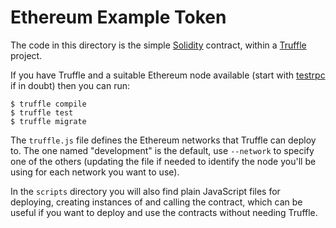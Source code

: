 Ethereum Example Token
=======================

The code in this directory is the simple [Solidity](solidity.readthedocs.io) contract, 
within a [Truffle](truffleframework.com) project.

If you have Truffle and a suitable Ethereum node available (start with [testrpc](https://github.com/ethereumjs/testrpc) if in doubt) then you can run:

	$ truffle compile
	$ truffle test
	$ truffle migrate

The `truffle.js` file defines the Ethereum networks that Truffle can deploy to.  The one
named "development" is the default, use `--network` to specify one of the others (updating the file
if needed to identify the node you'll be using for each network you want to use).

In the `scripts` directory you will also find plain JavaScript files for deploying, creating instances of and calling the contract, which can be useful if you want to deploy and use the contracts without needing Truffle.
